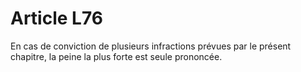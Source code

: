 # Article L76

En cas de conviction de plusieurs infractions prévues par le présent chapitre, la peine la plus forte est seule prononcée.